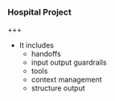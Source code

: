 ### Hospital Project
+++

* It includes
  * handoffs
  * input output guardrails
  * tools
  * context management
  * structure output
    


